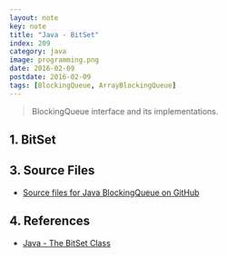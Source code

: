 ```yaml
---
layout: note
key: note
title: "Java - BitSet"
index: 209
category: java
image: programming.png
date: 2016-02-09
postdate: 2016-02-09
tags: [BlockingQueue, ArrayBlockingQueue]
---
```


> BlockingQueue interface and its implementations.

## 1. BitSet



## 3. Source Files
* [Source files for Java BlockingQueue on GitHub](https://github.com/jojozhuang/java-programming/tree/master/java-blockingqueue)

## 4. References
* [Java - The BitSet Class](https://www.tutorialspoint.com/java/java_bitset_class.htm)
